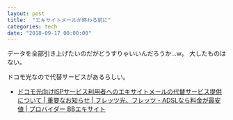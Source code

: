 ```yaml
---
layout: post
title:  "エキサイトメールが終わる前に"
categories: tech
date: "2018-09-17 00:00:00"
---
```


データを全部引き上げたいのだがどうすりゃいいんだろうか...w。
大したものはない。

ドコモ光なので代替サービスがあるらしい。

- [ドコモ光向けISPサービス利用者へのエキサイトメールの代替サービス提供について \| 重要なお知らせ \| フレッツ光、フレッツ・ADSLなら料金が最安値 \| プロバイダー BBエキサイト](https://bb.excite.co.jp/info/detail/?id=322)
